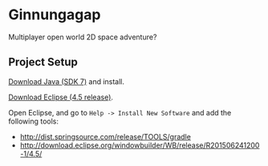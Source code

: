# Ginnungagap
Multiplayer open world 2D space adventure?


## Project Setup

[Download Java (SDK 7)](http://www.oracle.com/technetwork/java/javase/downloads/jdk7-downloads-1880260.html) and install.

[Download Eclipse (4.5 release)](http://www.eclipse.org/downloads/packages/eclipse-ide-java-developers/marsr).

Open Eclipse, and go to `Help -> Install New Software` and add the following tools:
- http://dist.springsource.com/release/TOOLS/gradle
- http://download.eclipse.org/windowbuilder/WB/release/R201506241200-1/4.5/

 
